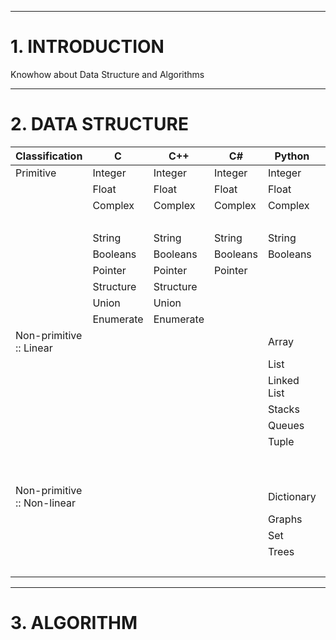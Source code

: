 ___________________________________________________________________________________________________________________________
# **1. INTRODUCTION**
Knowhow about Data Structure and Algorithms
___________________________________________________________________________________________________________________________
# **2. DATA STRUCTURE**
|Classification              |C           |C++         |C#          |Python      |Java        |Go          |Rust        |All         |
|----------------------------|------------|------------|------------|------------|------------|------------|------------|------------|
|Primitive                   |Integer     |Integer     |Integer     |Integer     |Integer     |Integer     |            |Integer     |
|                            |Float       |Float       |Float       |Float       |Float       |Float       |            |Float       |
|                            |Complex     |Complex     |Complex     |Complex     |Complex     |Complex     |            |Complex     |
|                            |            |            |            |            |            |            |            |Character   |
|                            |String      |String      |String      |String      |String      |String      |            |String      |
|                            |Booleans    |Booleans    |Booleans    |Booleans    |Booleans    |Booleans    |            |Booleans    |
|                            |Pointer     |Pointer     |Pointer     |            |            |Pointer     |            |Pointer     |
|                            |Structure   |Structure   |            |            |            |            |            |Structure   |
|                            |Union       |Union       |            |            |            |            |            |Union       |
|                            |Enumerate   |Enumerate   |            |            |            |            |            |Enumerate   |
|Non-primitive :: Linear     |            |            |            |Array       |            |            |            |Array       |
|                            |            |            |            |List        |            |            |            |List        |
|                            |            |            |            |Linked List |            |            |            |Linked List |
|                            |            |            |            |Stacks      |            |            |            |Stacks      |
|                            |            |            |            |Queues      |            |            |            |Queues      |
|                            |            |            |            |Tuple       |            |            |            |Tuple       |
|                            |            |            |            |            |            |            |            |Channel     |
|                            |            |            |            |            |            |            |            |Slice       |
|Non-primitive :: Non-linear |            |            |            |Dictionary  |            |            |            |Dictionary  |
|                            |            |            |            |Graphs      |            |            |            |Graphs      |
|                            |            |            |            |Set         |            |            |            |Set         |
|                            |            |            |            |Trees       |            |            |            |Trees       |
|                            |            |            |            |            |            |            |            |Map         |
___________________________________________________________________________________________________________________________
# **3. ALGORITHM**
